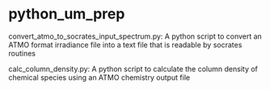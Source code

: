 # python_um_prep

convert_atmo_to_socrates_input_spectrum.py:
  A python script to convert an ATMO format irradiance file into a text file that is readable by socrates routines

calc_column_density.py:
  A python script to calculate the column density of chemical species using an ATMO chemistry output file
